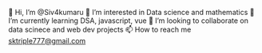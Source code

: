 👋 Hi, I’m @Siv4kumaru
👀 I’m interested in Data science and mathematics
🌱 I’m currently learning DSA, javascript, vue
💞️ I’m looking to collaborate on data scinece and web dev projects
📫 How to reach me sktriple777@gmail.com
